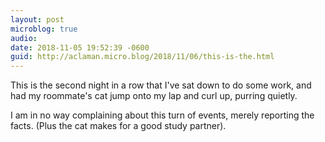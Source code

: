 ```yaml
---
layout: post
microblog: true
audio: 
date: 2018-11-05 19:52:39 -0600
guid: http://aclaman.micro.blog/2018/11/06/this-is-the.html
---
```

This is the second night in a row that I've sat down to do some work, and had my roommate's cat jump onto my lap and curl up, purring quietly. 

I am in no way complaining about this turn of events, merely reporting the facts. (Plus the cat makes for a good study partner).
